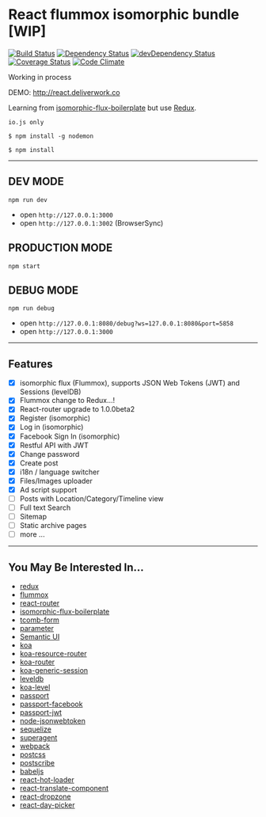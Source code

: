 # React flummox isomorphic bundle [WIP]

[![Build Status](https://travis-ci.org/lancetw/react-isomorphic-bundle.svg)](https://travis-ci.org/lancetw/react-isomorphic-bundle)
[![Dependency Status](https://david-dm.org/lancetw/react-isomorphic-bundle.svg)](https://david-dm.org/lancetw/react-isomorphic-bundle)
[![devDependency Status](https://david-dm.org/lancetw/react-isomorphic-bundle/dev-status.svg)](https://david-dm.org/lancetw/react-isomorphic-bundle#info=devDependencies)
[![Coverage Status](https://coveralls.io/repos/lancetw/react-isomorphic-bundle/badge.svg?branch=master)](https://coveralls.io/r/lancetw/react-isomorphic-bundle?branch=master)
[![Code Climate](https://codeclimate.com/github/lancetw/react-isomorphic-bundle/badges/gpa.svg)](https://codeclimate.com/github/lancetw/react-isomorphic-bundle)

Working in process

DEMO: http://react.deliverwork.co

Learning from [isomorphic-flux-boilerplate](https://github.com/iam4x/isomorphic-flux-boilerplate) but use [Redux](https://github.com/gaearon/redux).

```
io.js only

$ npm install -g nodemon

$ npm install

```

---

## DEV MODE

`npm run dev`

* open `http://127.0.0.1:3000`
* open `http://127.0.0.1:3002` (BrowserSync)

## PRODUCTION MODE

`npm start`

## DEBUG MODE

`npm run debug`

* open `http://127.0.0.1:8080/debug?ws=127.0.0.1:8080&port=5858`
* open `http://127.0.0.1:3000`

---

## Features

- [x] isomorphic flux (Flummox), supports JSON Web Tokens (JWT) and Sessions (levelDB)
- [x] Flummox change to Redux...!
- [x] React-router upgrade to 1.0.0beta2
- [x] Register (isomorphic)
- [x] Log in (isomorphic)
- [x] Facebook Sign In (isomorphic)
- [x] Restful API with JWT
- [x] Change password
- [x] Create post
- [x] i18n / language switcher
- [x] Files/Images uploader
- [x] Ad script support
- [ ] Posts with Location/Category/Timeline view
- [ ] Full text Search
- [ ] Sitemap
- [ ] Static archive pages
- [ ] more ...

---

## You May Be Interested In...

* [redux](https://github.com/gaearon/redux)
* [flummox](https://github.com/acdlite/flummox)
* [react-router](https://github.com/rackt/react-router)
* [isomorphic-flux-boilerplate](https://github.com/iam4x/isomorphic-flux-boilerplate)
* [tcomb-form](https://github.com/gcanti/tcomb-form)
* [parameter](https://github.com/node-modules/parameter)
* [Semantic UI](http://semantic-ui.com/)
* [koa](https://github.com/koajs/koa)
* [koa-resource-router](https://github.com/alexmingoia/koa-resource-router)
* [koa-router](https://github.com/alexmingoia/koa-router)
* [koa-generic-session](https://github.com/koajs/generic-session)
* [leveldb](https://github.com/google/leveldb)
* [koa-level](https://github.com/purposeindustries/koa-level)
* [passport](https://github.com/jaredhanson/passport)
* [passport-facebook](https://github.com/jaredhanson/passport-facebook)
* [passport-jwt](https://github.com/themikenicholson/passport-jwt)
* [node-jsonwebtoken](https://github.com/auth0/node-jsonwebtoken)
* [sequelize](https://github.com/sequelize/sequelize)
* [superagent](https://github.com/visionmedia/superagent)
* [webpack](https://github.com/webpack/webpack)
* [postcss](https://github.com/postcss/postcss)
* [postscribe](https://github.com/krux/postscribe)
* [babeljs](https://github.com/babel/babel)
* [react-hot-loader](https://github.com/gaearon/react-hot-loader)
* [react-translate-component](https://github.com/martinandert/react-translate-component)
* [react-dropzone](https://github.com/paramaggarwal/react-dropzone)
* [react-day-picker](https://github.com/gpbl/react-day-picker)
